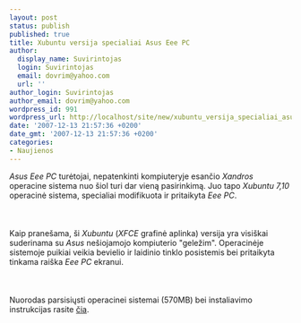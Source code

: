 ```yaml
---
layout: post
status: publish
published: true
title: Xubuntu versija specialiai Asus Eee PC
author:
  display_name: Suvirintojas
  login: Suvirintojas
  email: dovrim@yahoo.com
  url: ''
author_login: Suvirintojas
author_email: dovrim@yahoo.com
wordpress_id: 991
wordpress_url: http://localhost/site/new/xubuntu_versija_specialiai_asus_eee_pc/
date: '2007-12-13 21:57:36 +0200'
date_gmt: '2007-12-13 21:57:36 +0200'
categories:
- Naujienos
---
```

<p><i>Asus Eee PC</i> turėtojai, nepatenkinti kompiuteryje esančio <i>Xandros</i> operacine sistema nuo šiol turi dar vieną pasirinkimą. Juo tapo <i>Xubuntu 7,10</i> operacinė sistema, specialiai modifikuota ir pritaikyta <i>Eee PC</i>.<br />
<br><br />
<br>Kaip pranešama, ši <i>Xubuntu</i> (<i>XFCE</i> grafinė aplinka) versija yra visiškai suderinama su <i>Asus</i> nešiojamojo kompiuterio &quot;geležim&quot;. Operacinėje sistemoje puikiai veikia bevielio ir laidinio tinklo posistemis bei pritaikyta tinkama raiška <i>Eee PC</i> ekranui.<br />
<br><br />
<br>Nuorodas parsisiųsti operacinei sistemai (570MB) bei instaliavimo instrukcijas rasite <a class="ns" href="http://wiki.eeeuser.com/ubuntu:eeexubuntu:home">čia</a>.</p>
